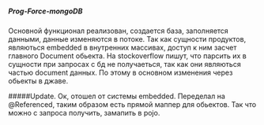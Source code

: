 ##### Prog-Force-mongoDB

Основной функционал реализован, создается база, заполняется данными, данные изменяются в потоке.
Так как сущности продуктов, являються embedded в внутренних массивах, доступ к ним засчет главного Document обьекта. На stockoverflow
пишут, что парсить их в сущности при запросах с бд не получаеться, так как они являються частью document данных. По этому в основном 
изменения через обьекты в джаве. 

#####Update.
Ок, отошел от системы embedded. Переделал на @Referenced, таким образом есть прямой маппер для обьектов. Так что можно с запроса получить, замапить в pojo. 
